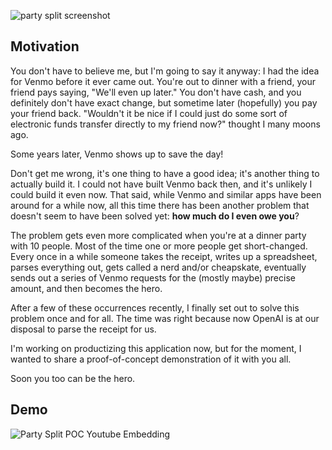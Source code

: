 ![party split screenshot](/assets/images/party_split_thumbnail.png)

## Motivation
You don't have to believe me, but I'm going to say it anyway: I had the idea for Venmo before it ever came out. You're out to dinner with a friend, your friend pays saying, "We'll even up later." You don't have cash, and you definitely don't have exact change, but sometime later (hopefully) you pay your friend back. "Wouldn't it be nice if I could just do some sort of electronic funds transfer directly to my friend now?" thought I many moons ago.

Some years later, Venmo shows up to save the day!

Don't get me wrong, it's one thing to have a good idea; it's another thing to actually build it. I could not have built Venmo back then, and it's unlikely I could build it even now. That said, while Venmo and similar apps have been around for a while now, all this time there has been another problem that doesn't seem to have been solved yet: **how much do I even owe you**?

The problem gets even more complicated when you're at a dinner party with 10 people. Most of the time one or more people get short-changed. Every once in a while someone takes the receipt, writes up a spreadsheet, parses everything out, gets called a nerd and/or cheapskate, eventually sends out a series of Venmo requests for the (mostly maybe) precise amount, and then becomes the hero.

After a few of these occurrences recently, I finally set out to solve this problem once and for all. The time was right because now OpenAI is at our disposal to parse the receipt for us.

I'm working on productizing this application now, but for the moment, I wanted to share a proof-of-concept demonstration of it with you all.

Soon you too can be the hero.

## Demo

![Party Split POC Youtube Embedding](embedding/party-split-demo-youtube)